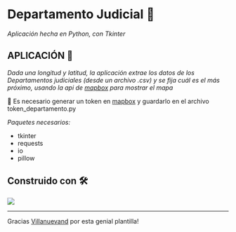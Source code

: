 # Departamento Judicial 🏣

_Aplicación hecha en Python, con Tkinter_

## APLICACIÓN 🔎

_Dada una longitud y latitud, la aplicación extrae los datos de los Departamentos judiciales (desde un archivo .csv) y se fija cuál es el más próximo, usando la api de [mapbox](https://www.mapbox.com/) para mostrar el mapa_

🔑 Es necesario generar un token en [mapbox](https://www.mapbox.com/) y guardarlo en el archivo token_departamento.py

_Paquetes necesarios:_

* tkinter
* requests
* io
* pillow

## Construido con 🛠️

![](https://img.shields.io/badge/%3E-Python-blue)


---
Gracias [Villanuevand](https://github.com/Villanuevand) por esta genial plantilla!
